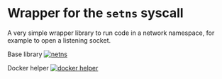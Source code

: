 # Wrapper for the `setns` syscall

A very simple wrapper library to run code in a network namespace, for example to open a listening socket.

Base library [![netns](https://pkg.go.dev/badge/github.com/jpicht/go-netns/netns.svg)](https://pkg.go.dev/github.com/jpicht/go-netns/netns)

Docker helper [![docker helper](https://pkg.go.dev/badge/github.com/jpicht/go-netns/netnsdocker.svg)](https://pkg.go.dev/github.com/jpicht/go-netns/netnsdocker)